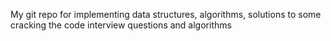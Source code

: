My git repo for implementing data structures, algorithms, solutions to some cracking the code interview questions and algorithms
